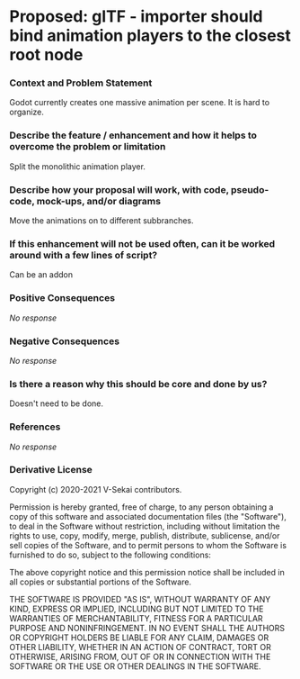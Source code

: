 # Proposed: glTF - importer should bind animation players to the closest root node

### Context and Problem Statement

Godot currently creates one massive animation per scene. It is hard to organize.

### Describe the feature / enhancement and how it helps to overcome the problem or limitation

Split the monolithic animation player.

### Describe how your proposal will work, with code, pseudo-code, mock-ups, and/or diagrams

Move the animations on to different subbranches.

### If this enhancement will not be used often, can it be worked around with a few lines of script?

Can be an addon

### Positive Consequences

_No response_

### Negative Consequences

_No response_

### Is there a reason why this should be core and done by us?

Doesn't need to be done.

### References

_No response_

### Derivative License

Copyright (c) 2020-2021 V-Sekai contributors.

Permission is hereby granted, free of charge, to any person obtaining a copy
of this software and associated documentation files (the "Software"), to deal
in the Software without restriction, including without limitation the rights
to use, copy, modify, merge, publish, distribute, sublicense, and/or sell
copies of the Software, and to permit persons to whom the Software is
furnished to do so, subject to the following conditions:

The above copyright notice and this permission notice shall be included in all
copies or substantial portions of the Software.

THE SOFTWARE IS PROVIDED "AS IS", WITHOUT WARRANTY OF ANY KIND, EXPRESS OR
IMPLIED, INCLUDING BUT NOT LIMITED TO THE WARRANTIES OF MERCHANTABILITY,
FITNESS FOR A PARTICULAR PURPOSE AND NONINFRINGEMENT. IN NO EVENT SHALL THE
AUTHORS OR COPYRIGHT HOLDERS BE LIABLE FOR ANY CLAIM, DAMAGES OR OTHER
LIABILITY, WHETHER IN AN ACTION OF CONTRACT, TORT OR OTHERWISE, ARISING FROM,
OUT OF OR IN CONNECTION WITH THE SOFTWARE OR THE USE OR OTHER DEALINGS IN THE
SOFTWARE.
